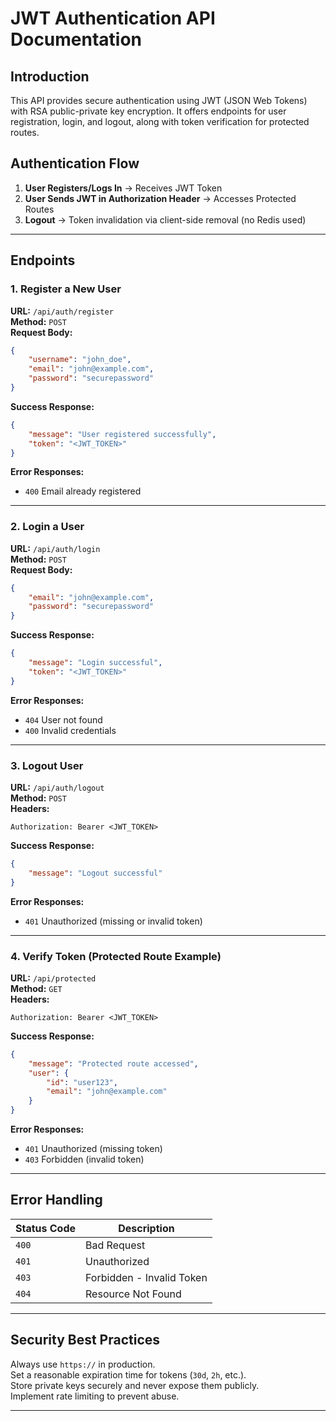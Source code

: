 # JWT Authentication API Documentation

## Introduction
This API provides secure authentication using JWT (JSON Web Tokens) with RSA public-private key encryption. It offers endpoints for user registration, login, and logout, along with token verification for protected routes.

## Authentication Flow
1. **User Registers/Logs In** → Receives JWT Token
2. **User Sends JWT in Authorization Header** → Accesses Protected Routes
3. **Logout** → Token invalidation via client-side removal (no Redis used)

---

## Endpoints

### **1. Register a New User**
**URL:** `/api/auth/register`  
**Method:** `POST`  
**Request Body:**
```json
{
    "username": "john_doe",
    "email": "john@example.com",
    "password": "securepassword"
}
```
**Success Response:**
```json
{
    "message": "User registered successfully",
    "token": "<JWT_TOKEN>"
}
```

**Error Responses:**
- `400` Email already registered

---

### **2. Login a User**
**URL:** `/api/auth/login`  
**Method:** `POST`  
**Request Body:**
```json
{
    "email": "john@example.com",
    "password": "securepassword"
}
```
**Success Response:**
```json
{
    "message": "Login successful",
    "token": "<JWT_TOKEN>"
}
```

**Error Responses:**
- `404` User not found  
- `400` Invalid credentials

---

### **3. Logout User**
**URL:** `/api/auth/logout`  
**Method:** `POST`  
**Headers:**
```
Authorization: Bearer <JWT_TOKEN>
```
**Success Response:**
```json
{
    "message": "Logout successful"
}
```

**Error Responses:**
- `401` Unauthorized (missing or invalid token)

---

### **4. Verify Token (Protected Route Example)**
**URL:** `/api/protected`  
**Method:** `GET`  
**Headers:**
```
Authorization: Bearer <JWT_TOKEN>
```
**Success Response:**
```json
{
    "message": "Protected route accessed",
    "user": {
        "id": "user123",
        "email": "john@example.com"
    }
}
```

**Error Responses:**
- `401` Unauthorized (missing token)  
- `403` Forbidden (invalid token)

---

## Error Handling
| Status Code | Description               |
|--------------|---------------------------|
| `400`         | Bad Request                |
| `401`         | Unauthorized               |
| `403`         | Forbidden - Invalid Token  |
| `404`         | Resource Not Found         |

---

## Security Best Practices
Always use `https://` in production.  
Set a reasonable expiration time for tokens (`30d`, `2h`, etc.).  
Store private keys securely and never expose them publicly.  
Implement rate limiting to prevent abuse.  

---


